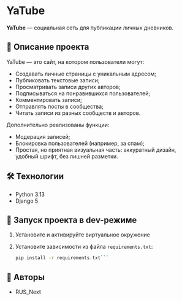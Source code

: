 # YaTube

**YaTube** — социальная сеть для публикации личных дневников.

## 📌 Описание проекта

YaTube — это сайт, на котором пользователи могут:

- Создавать личные страницы с уникальным адресом;
- Публиковать текстовые записи;
- Просматривать записи других авторов;
- Подписываться на понравившихся пользователей;
- Комментировать записи;
- Отправлять посты в сообщества;
- Читать записи из разных сообществ и авторов.

Дополнительно реализованы функции:

- Модерация записей;
- Блокировка пользователей (например, за спам);
- Простая, но приятная визуальная часть: аккуратный дизайн, удобный шрифт, без лишней разметки.

## 🛠️ Технологии

- Python 3.13  
- Django 5

## 🚀 Запуск проекта в dev-режиме

1. Установите и активируйте виртуальное окружение

2. Установите зависимости из файла `requirements.txt`:

   ```bash
   pip install -r requirements.txt```

## 👥 Авторы
- RUS_Next
